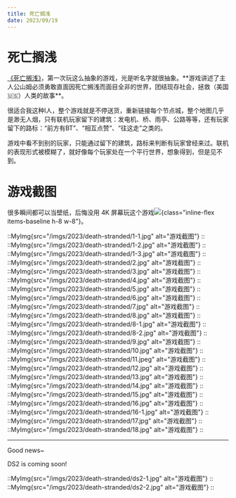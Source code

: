 ```yaml
---
title: 死亡搁浅
date: 2023/09/19
---
```


# 死亡搁浅

[《死亡搁浅》](https://baike.baidu.com/item/%E6%AD%BB%E4%BA%A1%E6%90%81%E6%B5%85/19778995")，第一次玩这么抽象的游戏，光是听名字就很抽象。**游戏讲述了主人公山姆必须勇敢直面因死亡搁浅而面目全非的世界，团结现存社会，拯救（美国🇺🇸）人类的故事**。

很适合我这种I人，整个游戏就是不停送货，重新链接每个节点城，整个地图几乎是渺无人烟，只有联机玩家留下的建筑：发电机、桥、雨亭、公路等等，还有玩家留下的路标：“前方有BT”、“相互点赞”、“往这走”之类的。

游戏中看不到别的玩家，只能通过留下的建筑，路标来判断有玩家曾经来过。联机的表现形式被模糊了，就好像每个玩家处在一个平行世界，想象得到，但是见不到。

# 游戏截图

很多瞬间都可以当壁纸，后悔没用 4K 屏幕玩这个游戏![](/emoji/ymd.webp){class="inline-flex items-baseline h-8 w-8"}。

::MyImg{src="/imgs/2023/death-stranded/1-1.jpg" alt="游戏截图"}
::
::MyImg{src="/imgs/2023/death-stranded/1-2.jpg" alt="游戏截图"}
::
::MyImg{src="/imgs/2023/death-stranded/1-3.jpg" alt="游戏截图"}
::
::MyImg{src="/imgs/2023/death-stranded/2.jpg" alt="游戏截图"}
::
::MyImg{src="/imgs/2023/death-stranded/3.jpg" alt="游戏截图"}
::
::MyImg{src="/imgs/2023/death-stranded/4.jpg" alt="游戏截图"}
::
::MyImg{src="/imgs/2023/death-stranded/5.jpg" alt="游戏截图"}
::
::MyImg{src="/imgs/2023/death-stranded/6.jpg" alt="游戏截图"}
::
::MyImg{src="/imgs/2023/death-stranded/7.jpg" alt="游戏截图"}
::
::MyImg{src="/imgs/2023/death-stranded/8.jpg" alt="游戏截图"}
::
::MyImg{src="/imgs/2023/death-stranded/8-1.jpg" alt="游戏截图"}
::
::MyImg{src="/imgs/2023/death-stranded/8-2.jpg" alt="游戏截图"}
::
::MyImg{src="/imgs/2023/death-stranded/9.jpg" alt="游戏截图"}
::
::MyImg{src="/imgs/2023/death-stranded/10.jpg" alt="游戏截图"}
::
::MyImg{src="/imgs/2023/death-stranded/11.jpeg" alt="游戏截图"}
::
::MyImg{src="/imgs/2023/death-stranded/12.jpg" alt="游戏截图"}
::
::MyImg{src="/imgs/2023/death-stranded/13.jpg" alt="游戏截图"}
::
::MyImg{src="/imgs/2023/death-stranded/14.jpg" alt="游戏截图"}
::
::MyImg{src="/imgs/2023/death-stranded/15.jpg" alt="游戏截图"}
::
::MyImg{src="/imgs/2023/death-stranded/16.jpg" alt="游戏截图"}
::
::MyImg{src="/imgs/2023/death-stranded/16-1.jpg" alt="游戏截图"}
::
::MyImg{src="/imgs/2023/death-stranded/17.jpg" alt="游戏截图"}
::
::MyImg{src="/imgs/2023/death-stranded/18.jpg" alt="游戏截图"}
::

***

Good news~

DS2 is coming soon!

::MyImg{src="/imgs/2023/death-stranded/ds2-1.jpg" alt="游戏截图"}
::
::MyImg{src="/imgs/2023/death-stranded/ds2-2.jpg" alt="游戏截图"}
::